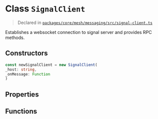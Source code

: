 # Class `SignalClient`
> Declared in [`packages/core/mesh/messaging/src/signal-client.ts`](https://github.com/dxos/protocols/blob/main/packages/core/mesh/messaging/src/signal-client.ts#L59)

Establishes a websocket connection to signal server and provides RPC methods.

## Constructors
```ts
const newSignalClient = new SignalClient(
_host: string,
_onMessage: Function
)
```

## Properties

## Functions
